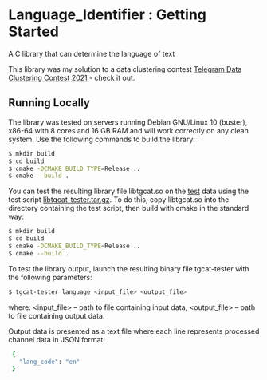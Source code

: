 # Language_Identifier : Getting Started

A C library that can determine the language of text

This library was my solution to a data clustering contest [Telegram Data Clustering Contest 2021 ](https://contest.com/docs/dc2021-r1) - check it out.

## Running Locally

The library was tested on servers running Debian GNU/Linux 10 (buster), x86-64 with 8 cores and 16 GB RAM and will work correctly on any clean system.
Use the following commands to build the library:

```sh
$ mkdir build
$ cd build
$ cmake -DCMAKE_BUILD_TYPE=Release ..
$ cmake --build .
```

You can test the resulting library file libtgcat.so on the [test](https://contest.com/docs/dc2021-r1#source-data) data using the test script [libtgcat-tester.tar.gz](https://data-static.usercontent.dev/libtgcat-tester.tar.gz). To do this, copy libtgcat.so into the directory containing the test script, then build with cmake in the standard way:

```sh
$ mkdir build
$ cd build
$ cmake -DCMAKE_BUILD_TYPE=Release ..
$ cmake --build .
```

To test the library output, launch the resulting binary file tgcat-tester with the following parameters:

```sh
$ tgcat-tester language <input_file> <output_file>
```
where: 
<input_file> – path to file containing input data,
<output_file> – path to file containing output data.

Output data is presented as a text file where each line represents processed channel data in JSON format:
```sh
 {
   "lang_code": "en"
 }
```

